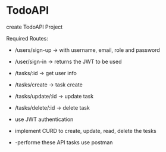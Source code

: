 # TodoAPI
create TodoAPI Project

Required Routes:

- /users/sign-up  -> with username, email, role and password
- /user/sign-in  -> returns the JWT to be used
- /tasks/:id  -> get user info
- /tasks/create  -> task create
- /tasks/update/:id  -> update task
- /tasks/delete/:id  -> delete task


- use JWT authentication 
- implement CURD to create, update, read, delete the tesks
- -performe these API tasks use postman
